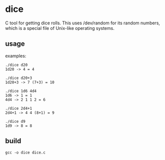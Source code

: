 # dice

C tool for getting dice rolls.
This uses /dev/random for its random numbers, 
which is a special file of Unix-like operating systems.

## usage

examples:

```
./dice d20
1d20 -> 4 = 4 

./dice d20+3
1d20+3 -> 7 (7+3) = 10

./dice 1d6 4d4
1d6 -> 1 = 1 
4d4 -> 2 1 1 2 = 6 

./dice 2d4+1
2d4+1 -> 4 4 (8+1) = 9 

./dice d9
1d9 -> 8 = 8 
```

## build

`gcc -o dice dice.c`
